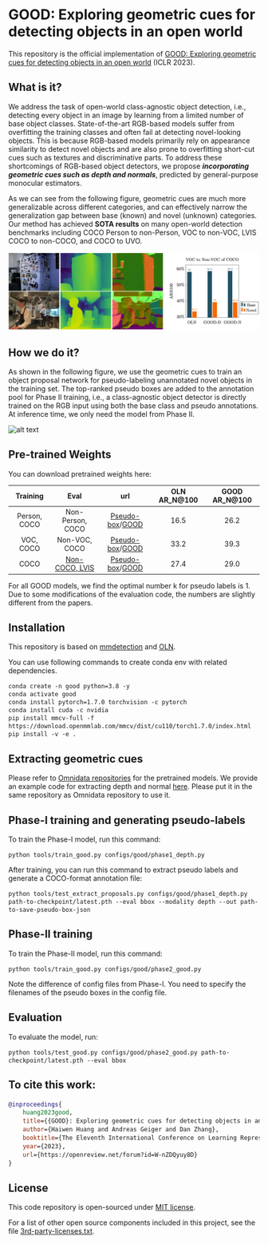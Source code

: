 # GOOD: Exploring geometric cues for detecting objects in an open world

This repository is the official implementation of [GOOD: Exploring geometric cues for detecting objects in an open world](https://arxiv.org/abs/2212.11720) (ICLR 2023). 

## What is it?

We address the task of open-world class-agnostic object detection, i.e., detecting every object in an image by learning from a limited number of base object classes. State-of-the-art RGB-based models suffer from overfitting the training classes and often fail at detecting novel-looking objects. This is because RGB-based models primarily rely on appearance similarity to detect novel objects and are also prone to overfitting short-cut cues such as textures and discriminative parts. 
To address these shortcomings of RGB-based object detectors, we propose ***incorporating geometric cues such as depth and normals***, predicted by  general-purpose monocular estimators.

As we can see from the following figure, geometric cues are much more generalizable across different categories, and can effectively narrow the generalization gap between base (known) and novel (unknown) categories.
Our method has achieved **SOTA results** on many open-world detection benchmarks including COCO Person to non-Person, VOC to non-VOC, LVIS COCO to non-COCO, and COCO to UVO.

![alt text](resources/fig2.png)

## How we do it?
As shown in the following figure, we use the geometric cues to train an object proposal network for pseudo-labeling unannotated novel objects in the training set. The top-ranked pseudo boxes are added to the annotation pool for  Phase II training, i.e., a class-agnostic object detector is directly trained on the RGB input using both the base class and pseudo annotations. At inference time, we only need the model from Phase II.

![alt text](resources/pipeline.png)



## Pre-trained Weights

You can download pretrained weights here:

| Training | Eval | url | OLN AR_N@100 | GOOD AR_N@100 |
|:---:|:---:|:---:|:---:|:---:|
| Person, COCO | Non-Person, COCO | [Pseudo-box](https://drive.google.com/drive/folders/1zJd6Lgm2dGbt3dzLmMOQ4G6V6dg_yeo6?usp=share_link)/[GOOD](https://drive.google.com/file/d/1CLknTPCfvxA2jNw9aYsIgORZgK78VmCE/view?usp=sharing) | 16.5 | 26.2 | 
| VOC, COCO | Non-VOC, COCO |  [Pseudo-box](https://drive.google.com/drive/folders/1KLEUkulebFo7ByKR6gTOnRre74hrlhgX?usp=sharing)/[GOOD](https://drive.google.com/file/d/1wVm9uFiCjY21oPyEvdw0bWqjrQ4cNLrw/view?usp=sharing) | 33.2 | 39.3 |
| COCO | [Non-COCO, LVIS](https://drive.google.com/file/d/1k3blgwu76OrI8haQ8Z9PPB2NrPd98_PW/view?usp=sharing) | [Pseudo-box](https://drive.google.com/drive/folders/1yeibVXcyHcbCdXZbQJRpeJeOnunm8xJ_?usp=sharing)/[GOOD](https://drive.google.com/file/d/1mL3BvZDMAOms0et_CyShQwT7F_xfaNFi/view?usp=sharing) | 27.4 | 29.0 | 


For all GOOD models, we find the optimal number k for pseudo labels is 1. Due to some modifications of the evaluation code, the numbers are slightly different from the papers.


## Installation

This repository is based on [mmdetection](https://github.com/open-mmlab/mmdetection) and [OLN](https://github.com/mcahny/object_localization_network).

You can use following commands to create conda env with related dependencies.

```setup
conda create -n good python=3.8 -y
conda activate good
conda install pytorch=1.7.0 torchvision -c pytorch
conda install cuda -c nvidia
pip install mmcv-full -f https://download.openmmlab.com/mmcv/dist/cu110/torch1.7.0/index.html
pip install -v -e . 
```


## Extracting geometric cues

Please refer to [Omnidata repositories](https://github.com/EPFL-VILAB/omnidata/tree/main/omnidata_tools/torch) for the pretrained models. We provide an example code for extracting depth and normal [here](tools/extract_outputs.py). Please put it in the same repository as Omnidata repository to use it.


## Phase-I training and generating pseudo-labels

To train the Phase-I model, run this command:

```train
python tools/train_good.py configs/good/phase1_depth.py
```

After training, you can run this command to extract pseudo labels and generate a COCO-format annotation file:

```
python tools/test_extract_proposals.py configs/good/phase1_depth.py path-to-checkpoint/latest.pth --eval bbox --modality depth --out path-to-save-pseudo-box-json
```

## Phase-II training

To train the Phase-II model, run this command:

```train
python tools/train_good.py configs/good/phase2_good.py
```

Note the difference of config files from Phase-I. You need to specify the filenames of the pseudo boxes in the config file.


## Evaluation

To evaluate the model, run:

```eval
python tools/test_good.py configs/good/phase2_good.py path-to-checkpoint/latest.pth --eval bbox
```

## To cite this work:

```bibtex
@inproceedings{
    huang2023good,
    title={{GOOD}: Exploring geometric cues for detecting objects in an open world},
    author={Haiwen Huang and Andreas Geiger and Dan Zhang},
    booktitle={The Eleventh International Conference on Learning Representations },
    year={2023},
    url={https://openreview.net/forum?id=W-nZDQyuy8D}
}
```



## License

This code repository is open-sourced under [MIT license](LICENSE).


For a list of other open source components included in this project, see the file [3rd-party-licenses.txt](3rd-party-licenses.txt).


